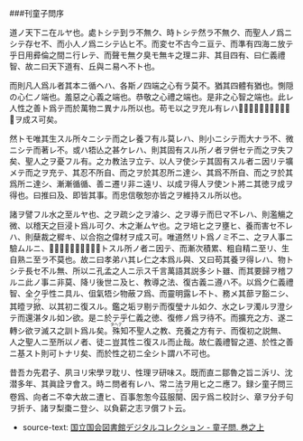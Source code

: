 

###刊童子問序


道ノ天下ニ在ルヤ也。處トシテ到ラ不無ク、時トシテ然ラ不無ク、而聖人ノ爲ニシテ存セ不、而小人ノ爲ニシテ亾ヒ不。而変セ不古今ニ亘テ、而準有四海ニ放テ乎日用彛倫之間ニ行レテ、而聲モ無ク臭モ無キ之理ニ非、其目四有、曰仁義禮智、故ニ曰天下道有、丘與ニ易へ不ト也。

而則凡人爲ル者其本ニ循ヘハ、各斯ノ四端之心有ラ莫不。猶其四體有猶也。惻隠の心仁ノ端也。羞惡之心義之端也。恭敬之心禮之端也。是非之心智之端也。此レ人性之善ト爲テ而於萬物ニ異ナル所以也。苟モ以之ヲ充ル有レハ𤇟、則皆以仁義禮智之徳ヲ成ス可矣。

然トモ唯其生スル所々ニシテ而之レ養フ有ル莫レハ、則小ニシテ而大ナラ不、微ニシテ而著レ不。或ハ牾亾之甚ケレハ、則其固有スル所ノ者ヲ併セテ而之ヲ失フ矣、聖人之ヲ憂フル有。之カ教法ヲ立テ、以人ヲ使シテ其固有スル者ニ因リテ壙メテ而之ヲ充テ、其忍不所自、而之ヲ於其忍所ニ達シ、其爲不所自、而之ヲ於其爲所ニ達シ、漸漸循循、善ニ遷リ非ニ遠リ、以成ヲ得人ヲ使ント將ニ其徳ヲ成ヲ得也。曰推曰及、即皆其事。而忠信敬恕亦皆之ヲ維持スル所以也。

諸ヲ譬フル水之至ルヤ也、之ヲ疏シ之ヲ濬シ、之ヲ導テ而巳マ不レハ、則濫觴之微、以稽天之巨浸ト爲ル可ク、木之漸ムヤ也。之ヲ培ヒ之ヲ壅ヒ、養而害セ不レハ、則蘖裁之穉キ、以合抱之偉材ヲ成ス可。唯道然リト爲ノミ不ニ、之ヲ人事ニ驗ムルニ、𠆸巧藝術、亦皆以其本トスル所ノ者ニ因テ、而漸次積累、粗自精ニ至リ、生自熟ニ至ラ不莫也。故ニ曰孝弟ハ其レ仁之本爲ル與、又曰苟其養ヲ得レハ、物トシテ長セ不ル無、所以ニ孔孟之人ニ示ス千言萬語其説多シト雖、而其要歸ヲ稽フルニ此ノ事ニ非莫、降リ後世ニ及ヒ、教導之法、復古義ニ遵ハ不。以爲ク仁義禮智、全ク乎性ニ具ル、伹氣牾シ物蔽フ爲、而靈明露レ不ト、務メ其蔀ヲ豁ニシ、其曀ヲ<ruby><rb>掀</rb><rp>(</rp><rt>アケ</rt><rp>)</rp></ruby>、以其初ニ復スル。鑑之垢ヲ剔テ而復瑩ナル如ク、水之レヲ濁ルヲ澄シテ而還湛タル如ン欲。是ニ於テ乎仁義之徳、復修ノ爲ヲ待不。而擴充之方、遂ニ轉シ欲ヲ滅ス之訓ト爲ル矣。<ruby><rb>殊</rb><rp>(</rp><rt>タヘテ</rt><rp>)</rp></ruby>知不聖人之教、充養之方有テ、而復初之説無、人之聖人ニ至所以ノ者、徒ニ豈其性ニ復スル而止哉。故仁義禮智之道、於性之善ニ基スト則可トナリ矣、而於性之初ニ全シト謂ハ不可也。

昔吾カ先君子、夙ヨリ宋學ヲ耽リ、性理ヲ研味ス。既而直ニ鄒魯之旨ニ泝リ、沈潜多年、其眞詮ヲ會ス。時ニ問者有レハ、常ニ法ヲ用ヒ之ニ應フ。録シ童子問三卷爲、向者ニ不幸大故ニ遭ヒ、百事怱怱今茲服<ruby><rb>闋</rb><rp>(</rp><rt>ツク</rt><rp>)</rp></ruby>、因テ爲ニ校討シ、章ヲ分チ句ヲ折チ、諸ヲ梨棗ニ登シ、以負薪之志ヲ償フト云。



* source-text: [国立国会図書館デジタルコレクション - 童子問. 巻之上](http://dl.ndl.go.jp/info:ndljp/pid/757852)